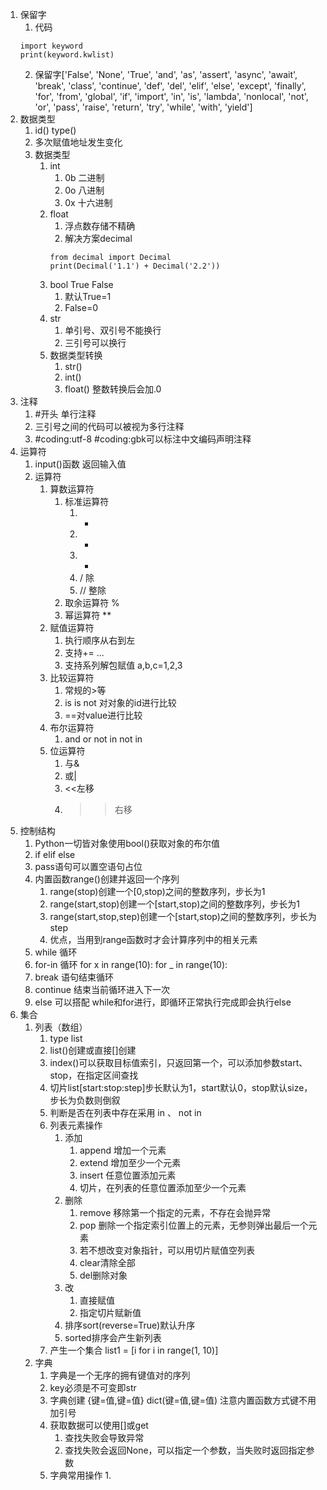 1. 保留字
    1. 代码
    ```
    import keyword
    print(keyword.kwlist)
    ```
    2. 保留字['False', 'None', 'True', 'and', 'as', 'assert', 'async', 'await', 'break', 'class', 'continue', 'def', 'del', 'elif', 'else', 'except', 'finally', 'for', 'from', 'global', 'if', 'import', 'in', 'is', 'lambda', 'nonlocal', 'not', 'or', 'pass', 'raise', 'return', 'try', 'while', 'with', 'yield']
2. 数据类型
    1. id() type()
    2. 多次赋值地址发生变化
    3. 数据类型
        1. int
            1. 0b 二进制
            2. 0o 八进制
            3. 0x 十六进制
        2. float
            1. 浮点数存储不精确
            2. 解决方案decimal
            ```
            from decimal import Decimal
            print(Decimal('1.1') + Decimal('2.2'))
            ```
        3. bool True False
            1. 默认True=1
            2. False=0
        4. str
            1. 单引号、双引号不能换行
            2. 三引号可以换行
        5. 数据类型转换
            1. str()
            2. int()
            3. float() 整数转换后会加.0
3. 注释
    1. #开头 单行注释
    2. 三引号之间的代码可以被视为多行注释
    3. #coding:utf-8 #coding:gbk可以标注中文编码声明注释
4. 运算符
    1. input()函数 返回输入值
    2. 运算符
        1. 算数运算符
            1. 标准运算符
                1. +
                2. -
                3. *
                4. / 除
                5. // 整除
            2. 取余运算符 %
            3. 幂运算符 **
        2. 赋值运算符
            1. 执行顺序从右到左
            2. 支持+= ...
            3. 支持系列解包赋值 a,b,c=1,2,3
        3. 比较运算符
            1. 常规的>等
            2. is is not 对对象的id进行比较
            3. ==对value进行比较
        4. 布尔运算符
            1. and or not in not in
        5. 位运算符
            1. 与&
            2. 或|
            3. <<左移
            4. >>右移
5. 控制结构
    1. Python一切皆对象使用bool()获取对象的布尔值
    2. if elif else
    3. pass语句可以置空语句占位
    4. 内置函数range()创建并返回一个序列
        1. range(stop)创建一个[0,stop)之间的整数序列，步长为1
        2. range(start,stop)创建一个[start,stop)之间的整数序列，步长为1
        3. range(start,stop,step)创建一个[start,stop)之间的整数序列，步长为step
        4. 优点，当用到range函数时才会计算序列中的相关元素
    5. while 循环
    6. for-in 循环 for x in range(10): for _ in range(10):
    7. break 语句结束循环
    8. continue 结束当前循环进入下一次
    9. else 可以搭配 while和for进行，即循环正常执行完成即会执行else
6. 集合
    1. 列表（数组）
        1. type list
        2. list()创建或直接[]创建
        3. index()可以获取目标值索引，只返回第一个，可以添加参数start、stop，在指定区间查找
        4. 切片list[start:stop:step]步长默认为1，start默认0，stop默认size，步长为负数则倒叙
        5. 判断是否在列表中存在采用 in 、 not in
        6. 列表元素操作
            1. 添加
                1. append 增加一个元素
                2. extend 增加至少一个元素
                3. insert 任意位置添加元素
                4. 切片，在列表的任意位置添加至少一个元素
            2. 删除
                1. remove 移除第一个指定的元素，不存在会抛异常
                2. pop 删除一个指定索引位置上的元素，无参则弹出最后一个元素
                3. 若不想改变对象指针，可以用切片赋值空列表
                4. clear清除全部
                5. del删除对象
            3. 改
                1. 直接赋值
                2. 指定切片赋新值
            4. 排序sort(reverse=True)默认升序
            5. sorted排序会产生新列表
        7. 产生一个集合 list1 = [i for i in range(1, 10)]
    2. 字典
        1. 字典是一个无序的拥有键值对的序列
        2. key必须是不可变即str
        3. 字典创建 {键=值,键=值} dict(键=值,键=值) 注意内置函数方式键不用加引号
        4. 获取数据可以使用[]或get
            1. 查找失败会导致异常
            2. 查找失败会返回None，可以指定一个参数，当失败时返回指定参数
        5. 字典常用操作
            1. 